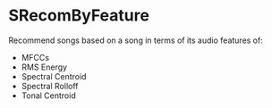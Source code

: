 # SRecomByFeature
Recommend songs based on a song in terms of its audio features of:

* MFCCs
* RMS Energy
* Spectral Centroid
* Spectral Rolloff
* Tonal Centroid
